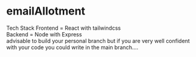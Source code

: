 # emailAllotment
Tech Stack 
Frontend = React with tailwindcss                                            
Backend = Node with Express                                        
advisable to build your personal branch but if you are very well confident with your code you could write in the main branch....
